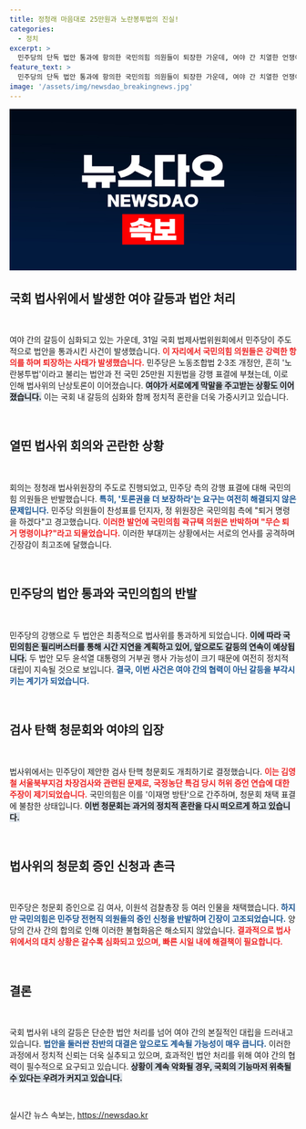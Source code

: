 ```yaml
---
title: 정청래 마음대로 25만원과 노란봉투법의 진실!
categories:
  - 정치
excerpt: >
  민주당의 단독 법안 통과에 항의한 국민의힘 의원들이 퇴장한 가운데, 여야 간 치열한 언쟁이 이어졌다. 다음달 검사 탄핵 청문회도 결정되며 국회는 다시 긴장감이 고조되고 있다. 클릭해 진짜 이야기를 확인하세요!
feature_text: >
  민주당의 단독 법안 통과에 항의한 국민의힘 의원들이 퇴장한 가운데, 여야 간 치열한 언쟁이 이어졌다. 다음달 검사 탄핵 청문회도 결정되며 국회는 다시 긴장감이 고조되고 있다. 클릭해 진짜 이야기를 확인하세요!
image: '/assets/img/newsdao_breakingnews.jpg'
---
```


<p><img src="/assets/img/newsdao_breakingnews.jpg" alt="ontimetimes 속보" /></p>

<h2 data-ke-size="size26">국회 법사위에서 발생한 여야 갈등과 법안 처리</h2>

<p data-ke-size="size16">&nbsp;</p>

<p>여야 간의 갈등이 심화되고 있는 가운데, 31일 국회 법제사법위원회에서 민주당이 주도적으로 법안을 통과시킨 사건이 발생했습니다. <b><span style="color: #ee2323;">이 자리에서 국민의힘 의원들은 강력한 항의를 하며 퇴장하는 사태가 발생했습니다.</span></b> 민주당은 노동조합법 2·3조 개정안, 흔히 '노란봉투법'이라고 불리는 법안과 전 국민 25만원 지원법을 강행 표결에 부쳤는데, 이로 인해 법사위의 난상토론이 이어졌습니다. <b><span style="background-color: #21538527;">여야가 서로에게 막말을 주고받는 상황도 이어졌습니다.</span></b> 이는 국회 내 갈등의 심화와 함께 정치적 혼란을 더욱 가중시키고 있습니다. </p>

<p data-ke-size="size16">&nbsp;</p>

<h2 data-ke-size="size26">열띤 법사위 회의와 곤란한 상황</h2>

<p data-ke-size="size16">&nbsp;</p>

<p>회의는 정청래 법사위원장의 주도로 진행되었고, 민주당 측의 강행 표결에 대해 국민의힘 의원들은 반발했습니다. <b><span style="color: #1a5490;">특히, '토론권을 더 보장하라'는 요구는 여전히 해결되지 않은 문제입니다.</span></b> 민주당 의원들이 찬성표를 던지자, 정 위원장은 국민의힘 측에 "퇴거 명령을 하겠다"고 경고했습니다. <b><span style="color: #ee2323;">이러한 발언에 국민의힘 곽규택 의원은 반박하며 "무슨 퇴거 명령이냐?"라고 되물었습니다.</span></b> 이러한 부대끼는 상황에서는 서로의 언사를 공격하며 긴장감이 최고조에 달했습니다. </p>

<p data-ke-size="size16">&nbsp;</p>

<h2 data-ke-size="size26">민주당의 법안 통과와 국민의힘의 반발</h2>

<p data-ke-size="size16">&nbsp;</p>

<p>민주당의 강행으로 두 법안은 최종적으로 법사위를 통과하게 되었습니다. <b><span style="background-color: #21538527;">이에 따라 국민의힘은 필리버스터를 통해 시간 지연을 계획하고 있어, 앞으로도 갈등의 연속이 예상됩니다.</span></b> 두 법안 모두 윤석열 대통령의 거부권 행사 가능성이 크기 때문에 여전히 정치적 대립이 지속될 것으로 보입니다. <b><span style="color: #1a5490;">결국, 이번 사건은 여야 간의 협력이 아닌 갈등을 부각시키는 계기가 되었습니다.</span></b> </p>

<p data-ke-size="size16">&nbsp;</p>

<h2 data-ke-size="size26">검사 탄핵 청문회와 여야의 입장</h2>

<p data-ke-size="size16">&nbsp;</p>

<p>법사위에서는 민주당이 제안한 검사 탄핵 청문회도 개최하기로 결정했습니다. <b><span style="color: #ee2323;">이는 김영철 서울북부지검 차장검사와 관련된 문제로, 국정농단 특검 당시 허위 증언 연습에 대한 주장이 제기되었습니다.</span></b> 국민의힘은 이를 '이재명 방탄'으로 간주하며, 청문회 채택 표결에 불참한 상태입니다. <b><span style="background-color: #21538527;">이번 청문회는 과거의 정치적 혼란을 다시 떠오르게 하고 있습니다.</span></b> </p>

<p data-ke-size="size16">&nbsp;</p>

<h2 data-ke-size="size26">법사위의 청문회 증인 신청과 촌극</h2>

<p data-ke-size="size16">&nbsp;</p>

<p>민주당은 청문회 증인으로 김 여사, 이원석 검찰총장 등 여러 인물을 채택했습니다. <b><span style="color: #1a5490;">하지만 국민의힘은 민주당 전현직 의원들의 증인 신청을 반발하며 긴장이 고조되었습니다.</span></b> 양당의 간사 간의 합의로 인해 이러한 불협화음은 해소되지 않았습니다. <b><span style="color: #ee2323;">결과적으로 법사위에서의 대치 상황은 갈수록 심화되고 있으며, 빠른 시일 내에 해결책이 필요합니다.</span></b> </p>

<p data-ke-size="size16">&nbsp;</p>

<h2 data-ke-size="size26">결론</h2>

<p data-ke-size="size16">&nbsp;</p>

<p>국회 법사위 내의 갈등은 단순한 법안 처리를 넘어 여야 간의 본질적인 대립을 드러내고 있습니다. <b><span style="color: #1a5490;">법안을 둘러싼 찬반의 대결은 앞으로도 계속될 가능성이 매우 큽니다.</span></b> 이러한 과정에서 정치적 신뢰는 더욱 실추되고 있으며, 효과적인 법안 처리를 위해 여야 간의 협력이 필수적으로 요구되고 있습니다. <b><span style="background-color: #21538527;">상황이 계속 악화될 경우, 국회의 기능마저 위축될 수 있다는 우려가 커지고 있습니다.</span></b> </p>

<p data-ke-size="size16">&nbsp;</p>
실시간 뉴스 속보는, <a href="https://newsdao.kr" rel="dofollow">https://newsdao.kr</a>


